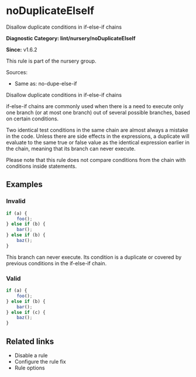 # noDuplicateElseIf
Disallow duplicate conditions in if-else-if chains

**Diagnostic Category: lint/nursery/noDuplicateElseIf**

**Since:** v1.6.2

This rule is part of the nursery group.

Sources: 
- Same as: no-dupe-else-if

Disallow duplicate conditions in if-else-if chains

if-else-if chains are commonly used when there is a need to execute only one branch (or at most one branch) out of several possible branches, based on certain conditions.

Two identical test conditions in the same chain are almost always a mistake in the code. Unless there are side effects in the expressions, a duplicate will evaluate to the same true or false value as the identical expression earlier in the chain, meaning that its branch can never execute.

Please note that this rule does not compare conditions from the chain with conditions inside statements.

## Examples

### Invalid

```javascript
if (a) {
    foo();
} else if (b) {
    bar();
} else if (b) {
    baz();
}
```

This branch can never execute. Its condition is a duplicate or covered by previous conditions in the if-else-if chain.

### Valid

```javascript
if (a) {
    foo();
} else if (b) {
    bar();
} else if (c) {
    baz();
}
```

## Related links

- Disable a rule
- Configure the rule fix
- Rule options
